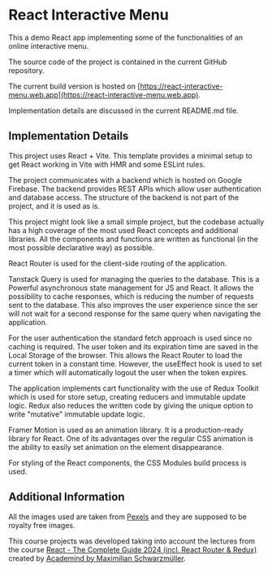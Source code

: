 # React Interactive Menu

This a demo React app implementing some of the functionalities of an online interactive menu.

The source code of the project is contained in the current GitHub repository.

The current build version is hosted on [https://react-interactive-menu.web.app](https://react-interactive-menu.web.app).

Implementation details are discussed in the current README.md file.

## Implementation Details

This project uses React + Vite. This template provides a minimal setup to get React working in Vite with HMR and some ESLint rules.

The project communicates with a backend which is hosted on Google Firebase. The backend provides REST APIs which allow user authentication and database access. The structure of the backend is not part of the project, and it is used as is.

This project might look like a small simple project, but the codebase actually has a high coverage of the most used React concepts and additional libraries. All the components and functions are written as functional (in the most possible declarative way) as possible.

React Router is used for the client-side routing of the application.

Tanstack Query is used for managing the queries to the database. This is a Powerful asynchronous state management for JS and React. It allows the possibility to cache responses, which is reducing the number of requests sent to the database. This also improves the user experience since the ser will not wait for a second response for the same query when navigating the application.

For the user authentication the standard fetch approach is used since no caching is required. The user token and its expiration time are saved in the Local Storage of the browser. This allows the React Router to load the current token in a constant time. However, the useEffect hook is used to set a timer which will automatically logout the user when the token expires.

The application implements cart functionality with the use of Redux Toolkit which is used for store setup, creating reducers and immutable update logic. Redux also reduces the written code by giving the unique option to write "mutative" immutable update logic.

Framer Motion is used as an animation library. It is a production-ready library for React. One of its advantages over the regular CSS animation is the ability to easily set animation on the element disappearance.

For styling of the React components, the CSS Modules build process is used.

## Additional Information

All the images used are taken from [Pexels](https://www.pexels.com) and they are supposed to be royalty free images.

This course projects was developed taking into account the lectures from the course [React - The Complete Guide 2024 (incl. React Router & Redux)](https://www.udemy.com/course/react-the-complete-guide-incl-redux) created by [Academind by Maximilian Schwarzmüller](https://www.udemy.com/user/academind).
